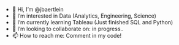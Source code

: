 - 👋 Hi, I’m @jbaertlein
- 👀 I’m interested in Data (Analytics, Engineering, Science)
- 🌱 I’m currently learning Tableau (Just finished SQL and Python)
- 💞️ I’m looking to collaborate on: in progress..
- 📫 How to reach me: Comment in my code!

<!---
jbaertlein/jbaertlein is a ✨ special ✨ repository because its `README.md` (this file) appears on your GitHub profile.
You can click the Preview link to take a look at your changes.
--->
